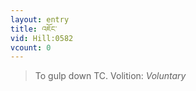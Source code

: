```yaml
---
layout: entry
title: འཇོང་
vid: Hill:0582
vcount: 0
---
```

> To gulp down TC\.
> Volition: _Voluntary_


